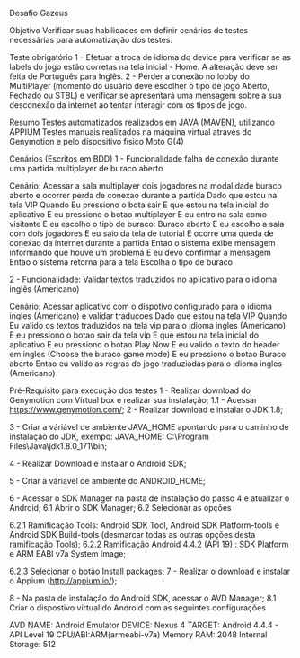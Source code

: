 Desafio Gazeus

Objetivo
Verificar suas habilidades em definir cenários de testes necessárias para automatização dos testes.

Teste obrigatório
1 - Efetuar a troca de idioma do device para verificar se as labels do jogo estão corretas na tela inicial - Home. A alteração deve ser feita de Português para Inglês.
2 - Perder a conexão no lobby do MultiPlayer (momento do usuário deve escolher o tipo de jogo Aberto, Fechado ou STBL) e verificar se apresentará uma mensagem sobre a sua desconexão da internet ao tentar interagir com os tipos de jogo.  


Resumo
Testes automatizados realizados em JAVA (MAVEN), utilizando APPIUM
Testes manuais realizados na máquina virtual através do Genymotion e pelo dispositivo físico Moto G(4)

Cenários (Escritos em BDD)
1 -  Funcionalidade falha de conexão durante uma partida multiplayer de buraco aberto

  Cenário: Acessar a sala multiplayer dois jogadores na modalidade buraco aberto e ocorrer perda de conexao durante a partida
    Dado que estou na tela VIP
    Quando Eu pressiono o bota sair
    E que estou na tela inicial do aplicativo
    E eu pressiono o botao multiplayer
    E eu entro na sala como visitante
    E eu escolho o tipo de buraco: Buraco aberto
    E eu escolho a sala com dois jogadores
    E eu saio da tela de tutorial
    E ocorre uma queda de conexao da internet durante a partida
    Entao o sistema exibe mensagem informando que houve um problema
    E eu devo confirmar a mensagem
    Entao o sistema retorna para a tela Escolha o tipo de buraco

2 - Funcionalidade: Validar textos traduzidos no aplicativo para o idioma inglês (Americano)

  Cenário: Acessar aplicativo com o dispotivo configurado para o idioma ingles (Americano) e validar traducoes
    Dado que estou na tela VIP
    Quando Eu valido os textos traduzidos na tela vip para o idioma ingles (Americano)
    E eu pressiono o botao sair da tela vip
    E que estou na tela inicial do aplicativo
    E eu pressiono o botao Play Now
    E eu valido o texto do header em ingles (Choose the buraco game mode)
    E eu pressiono o botao Buraco aberto
   Entao eu valido as regras do jogo traduziadas para o idioma ingles (Americano)
   
Pré-Requisito para execução dos testes
1 - Realizar download do Genymotion com Virtual box e realizar sua instalação;
1.1 - Acessar https://www.genymotion.com/;
2 - Realizar download e instalar o JDK 1.8;


3 - Criar a váriável de ambiente JAVA_HOME apontando para o caminho de instalação do JDK, exempo: JAVA_HOME: C:\Program Files\Java\jdk1.8.0_171\bin;


4 - Realizar Download e instalar o Android SDK;


5 - Criar a váriavel de ambiente do ANDROID_HOME;


6 - Acessar o SDK Manager na pasta de instalação do passo 4 e atualizar o Android;
6.1 Abrir o SDK Manager;
6.2 Selecionar as opções 

6.2.1 Ramificação Tools: Android SDK Tool, Android SDK Platform-tools e Android SDK Build-tools (desmarcar todas as outras opções desta ramificação Tools);
6.2.2 Ramificação Android 4.4.2 (API 19) : SDK Platform e ARM EABI v7a System Image;

6.2.3 Selecionar o botão Install packages;
7 - Realizar o download e instalar o Appium (http://appium.io/);


8 - Na pasta de instalação do Android SDK, acessar o AVD Manager;
8.1 Criar o dispostivo virtual do Android com as seguintes configurações


AVD NAME: Android Emulator
DEVICE: Nexus 4
TARGET: Android 4.4.4 - API Level 19
CPU/ABI:ARM(armeabi-v7a)
Memory RAM: 2048
Internal Storage: 512

